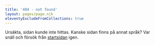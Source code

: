 ```yaml
---
title: '404 - not found'
layout: pages/page.njk
eleventyExcludeFromCollections: true
---
```


Ursäkta, sidan kunde inte hittas. Kanske sidan finns på annat språk?
Var snäll och försök från [startsidan](/) igen.




